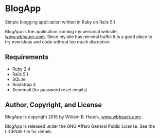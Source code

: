 # BlogApp
Simple blogging application written in Ruby on Rails 5.1

BlogApp is the application running my personal website, www.wbhauck.com. Since my site has minimal traffic it is a good place to try new ideas and code without too much disruption.

## Requirements
* Ruby 2.4
* Rails 5.1
* SQLite
* Bootstrap 4
* Sendmail (for password reset emails)


## Author, Copyright, and License
BlogApp is copyright 2018 by William B. Hauck, www.wbhauck.com .

BlogApp is released under the GNU Affero General Public License. See the LICENSE file for details.
